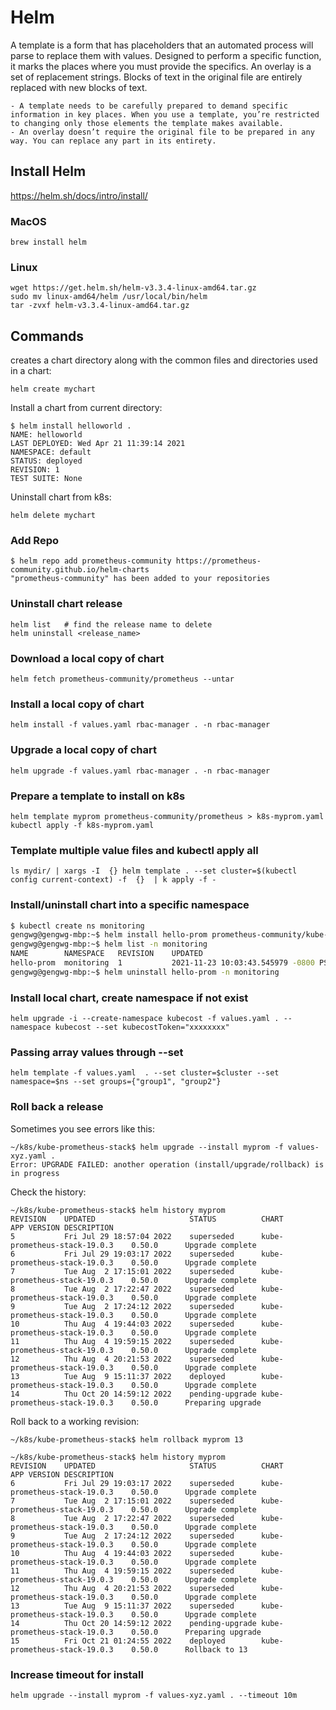 # Helm

A template is a form that has placeholders that an automated process will parse to replace them with values. Designed to perform a specific function, it marks the places where you must provide the specifics. 
An overlay is a set of replacement strings. Blocks of text in the original file are entirely replaced with new blocks of text.

    - A template needs to be carefully prepared to demand specific information in key places. When you use a template, you’re restricted to changing only those elements the template makes available.
    - An overlay doesn’t require the original file to be prepared in any way. You can replace any part in its entirety.


## Install Helm

https://helm.sh/docs/intro/install/

### MacOS

```
brew install helm
```

### Linux

```
wget https://get.helm.sh/helm-v3.3.4-linux-amd64.tar.gz
sudo mv linux-amd64/helm /usr/local/bin/helm
tar -zvxf helm-v3.3.4-linux-amd64.tar.gz
```

## Commands 

creates a chart directory along with the common files and directories used in a chart:

```
helm create mychart
```

Install a chart from current directory:

```
$ helm install helloworld .
NAME: helloworld
LAST DEPLOYED: Wed Apr 21 11:39:14 2021
NAMESPACE: default
STATUS: deployed
REVISION: 1
TEST SUITE: None
```

Uninstall chart from k8s:

```
helm delete mychart
```

### Add Repo

```
$ helm repo add prometheus-community https://prometheus-community.github.io/helm-charts
"prometheus-community" has been added to your repositories
```

### Uninstall chart release

```
helm list   # find the release name to delete
helm uninstall <release_name>
```

### Download a local copy of chart

```
helm fetch prometheus-community/prometheus --untar
```


### Install a local copy of chart

```
helm install -f values.yaml rbac-manager . -n rbac-manager
```

### Upgrade a local copy of chart

```
helm upgrade -f values.yaml rbac-manager . -n rbac-manager
```

### Prepare a template to install on k8s

```
helm template myprom prometheus-community/prometheus > k8s-myprom.yaml
kubectl apply -f k8s-myprom.yaml
```

### Template multiple value files and kubectl apply all

```
ls mydir/ | xargs -I  {} helm template . --set cluster=$(kubectl config current-context) -f  {}  | k apply -f -
```

### Install/uninstall chart into a specific namespace

```sh
$ kubectl create ns monitoring
gengwg@gengwg-mbp:~$ helm install hello-prom prometheus-community/kube-prometheus-stack -n monitoring
gengwg@gengwg-mbp:~$ helm list -n monitoring
NAME      	NAMESPACE 	REVISION	UPDATED                             	STATUS  	CHART                       	APP VERSION
hello-prom	monitoring	1       	2021-11-23 10:03:43.545979 -0800 PST	deployed	kube-prometheus-stack-20.0.1	0.52.0
gengwg@gengwg-mbp:~$ helm uninstall hello-prom -n monitoring
```

### Install local chart, create namespace if not exist

```
helm upgrade -i --create-namespace kubecost -f values.yaml . --namespace kubecost --set kubecostToken="xxxxxxxx"
```

### Passing array values through --set

```
helm template -f values.yaml  . --set cluster=$cluster --set namespace=$ns --set groups={"group1", "group2"}
```

### Roll back a release

Sometimes you see errors like this:

```
~/k8s/kube-prometheus-stack$ helm upgrade --install myprom -f values-xyz.yaml .
Error: UPGRADE FAILED: another operation (install/upgrade/rollback) is in progress
```

Check the history:

```
~/k8s/kube-prometheus-stack$ helm history myprom
REVISION	UPDATED                 	STATUS         	CHART                       	APP VERSION	DESCRIPTION
5       	Fri Jul 29 18:57:04 2022	superseded     	kube-prometheus-stack-19.0.3	0.50.0     	Upgrade complete
6       	Fri Jul 29 19:03:17 2022	superseded     	kube-prometheus-stack-19.0.3	0.50.0     	Upgrade complete
7       	Tue Aug  2 17:15:01 2022	superseded     	kube-prometheus-stack-19.0.3	0.50.0     	Upgrade complete
8       	Tue Aug  2 17:22:47 2022	superseded     	kube-prometheus-stack-19.0.3	0.50.0     	Upgrade complete
9       	Tue Aug  2 17:24:12 2022	superseded     	kube-prometheus-stack-19.0.3	0.50.0     	Upgrade complete
10      	Thu Aug  4 19:44:03 2022	superseded     	kube-prometheus-stack-19.0.3	0.50.0     	Upgrade complete
11      	Thu Aug  4 19:59:15 2022	superseded     	kube-prometheus-stack-19.0.3	0.50.0     	Upgrade complete
12      	Thu Aug  4 20:21:53 2022	superseded     	kube-prometheus-stack-19.0.3	0.50.0     	Upgrade complete
13      	Tue Aug  9 15:11:37 2022	deployed       	kube-prometheus-stack-19.0.3	0.50.0     	Upgrade complete
14      	Thu Oct 20 14:59:12 2022	pending-upgrade	kube-prometheus-stack-19.0.3	0.50.0     	Preparing upgrade
```

Roll back to a working revision:

```
~/k8s/kube-prometheus-stack$ helm rollback myprom 13

~/k8s/kube-prometheus-stack$ helm history myprom
REVISION	UPDATED                 	STATUS         	CHART                       	APP VERSION	DESCRIPTION
6       	Fri Jul 29 19:03:17 2022	superseded     	kube-prometheus-stack-19.0.3	0.50.0     	Upgrade complete
7       	Tue Aug  2 17:15:01 2022	superseded     	kube-prometheus-stack-19.0.3	0.50.0     	Upgrade complete
8       	Tue Aug  2 17:22:47 2022	superseded     	kube-prometheus-stack-19.0.3	0.50.0     	Upgrade complete
9       	Tue Aug  2 17:24:12 2022	superseded     	kube-prometheus-stack-19.0.3	0.50.0     	Upgrade complete
10      	Thu Aug  4 19:44:03 2022	superseded     	kube-prometheus-stack-19.0.3	0.50.0     	Upgrade complete
11      	Thu Aug  4 19:59:15 2022	superseded     	kube-prometheus-stack-19.0.3	0.50.0     	Upgrade complete
12      	Thu Aug  4 20:21:53 2022	superseded     	kube-prometheus-stack-19.0.3	0.50.0     	Upgrade complete
13      	Tue Aug  9 15:11:37 2022	superseded     	kube-prometheus-stack-19.0.3	0.50.0     	Upgrade complete
14      	Thu Oct 20 14:59:12 2022	pending-upgrade	kube-prometheus-stack-19.0.3	0.50.0     	Preparing upgrade
15      	Fri Oct 21 01:24:55 2022	deployed       	kube-prometheus-stack-19.0.3	0.50.0     	Rollback to 13
```

### Increase timeout for install

```
helm upgrade --install myprom -f values-xyz.yaml . --timeout 10m
```

